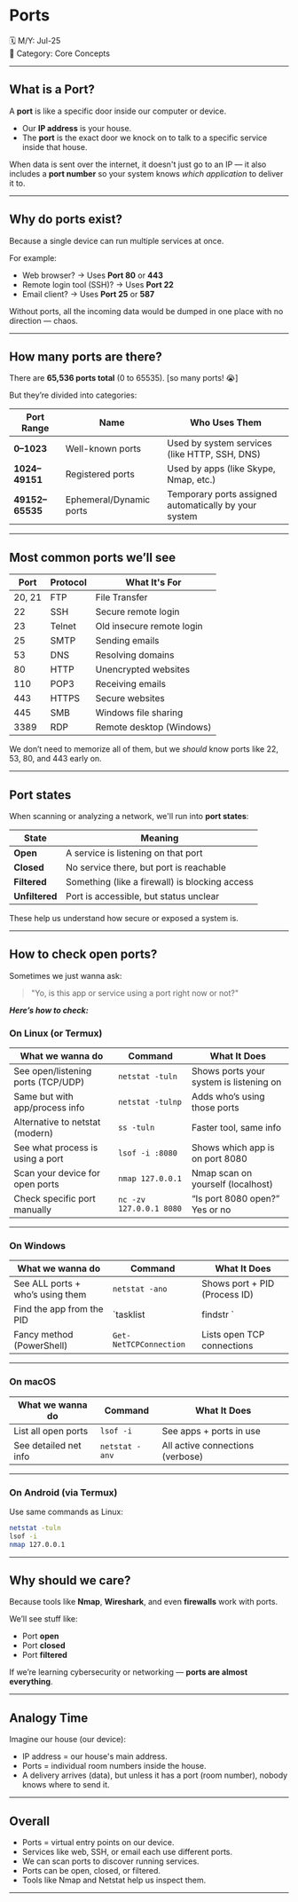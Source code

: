 # Ports

🗓️ M/Y: Jul-25  
📂 Category: Core Concepts  

---

## What is a Port?

A **port** is like a specific door inside our computer or device.

- Our **IP address** is your house.
- The **port** is the exact door we knock on to talk to a specific service inside that house.

When data is sent over the internet, it doesn't just go to an IP — it also includes a **port number** so your system knows *which application* to deliver it to.

---

## Why do ports exist?

Because a single device can run multiple services at once.

For example:
- Web browser? → Uses **Port 80** or **443**
- Remote login tool (SSH)? → Uses **Port 22**
- Email client? → Uses **Port 25** or **587**

Without ports, all the incoming data would be dumped in one place with no direction — chaos.

---

## How many ports are there?

There are **65,536 ports total** (0 to 65535). [so many ports! 😭]

But they’re divided into categories:

| Port Range | Name | Who Uses Them |
|------------|------|----------------|
| **0–1023** | Well-known ports | Used by system services (like HTTP, SSH, DNS) |
| **1024–49151** | Registered ports | Used by apps (like Skype, Nmap, etc.) |
| **49152–65535** | Ephemeral/Dynamic ports | Temporary ports assigned automatically by your system |

---

## Most common ports we’ll see

| Port | Protocol | What It's For |
|------|----------|----------------|
| 20, 21 | FTP | File Transfer |
| 22 | SSH | Secure remote login |
| 23 | Telnet | Old insecure remote login |
| 25 | SMTP | Sending emails |
| 53 | DNS | Resolving domains |
| 80 | HTTP | Unencrypted websites |
| 110 | POP3 | Receiving emails |
| 443 | HTTPS | Secure websites |
| 445 | SMB | Windows file sharing |
| 3389 | RDP | Remote desktop (Windows) |

We don’t need to memorize all of them, but we *should* know ports like 22, 53, 80, and 443 early on.

---

## Port states

When scanning or analyzing a network, we'll run into **port states**:

| State | Meaning |
|-------|---------|
| **Open** | A service is listening on that port |
| **Closed** | No service there, but port is reachable |
| **Filtered** | Something (like a firewall) is blocking access |
| **Unfiltered** | Port is accessible, but status unclear |

These help us understand how secure or exposed a system is.

---

## How to check open ports?

Sometimes we just wanna ask:

> "Yo, is this app or service using a port right now or not?"

***Here’s how to check:***


### On Linux (or Termux)

| What we wanna do                         | Command                           | What It Does                          |
|-------------------------------------------|------------------------------------|----------------------------------------|
| See open/listening ports (TCP/UDP)        | `netstat -tuln`                    | Shows ports your system is listening on |
| Same but with app/process info            | `netstat -tulnp`                   | Adds who’s using those ports           |
| Alternative to netstat (modern)           | `ss -tuln`                         | Faster tool, same info                 |
| See what process is using a port          | `lsof -i :8080`                    | Shows which app is on port 8080        |
| Scan your device for open ports           | `nmap 127.0.0.1`                   | Nmap scan on yourself (localhost)      |
| Check specific port manually              | `nc -zv 127.0.0.1 8080`            | “Is port 8080 open?” Yes or no         |

---

### On Windows

| What we wanna do                         | Command                           | What It Does                          |
|-------------------------------------------|------------------------------------|----------------------------------------|
| See ALL ports + who’s using them          | `netstat -ano`                    | Shows port + PID (Process ID)          |
| Find the app from the PID                 | `tasklist | findstr <PID>`        | Links PID to app name                  |
| Fancy method (PowerShell)                 | `Get-NetTCPConnection`            | Lists open TCP connections             |

---

### On macOS

| What we wanna do                         | Command                           | What It Does                          |
|-------------------------------------------|------------------------------------|----------------------------------------|
| List all open ports                       | `lsof -i`                         | See apps + ports in use                |
| See detailed net info                     | `netstat -anv`                    | All active connections (verbose)       |

---

### On Android (via Termux)

Use same commands as Linux:

```bash
netstat -tuln
lsof -i
nmap 127.0.0.1
```
---

## Why should we care?

Because tools like **Nmap**, **Wireshark**, and even **firewalls** work with ports.

We’ll see stuff like:
- Port **open**
- Port **closed**
- Port **filtered**

If we’re learning cybersecurity or networking — **ports are almost everything**.

---

## Analogy Time

Imagine our house (our device):

- IP address = our house's main address.
- Ports = individual room numbers inside the house.
- A delivery arrives (data), but unless it has a port (room number), nobody knows where to send it.

---

## Overall

- Ports = virtual entry points on our device.
- Services like web, SSH, or email each use different ports.
- We can scan ports to discover running services.
- Ports can be open, closed, or filtered.
- Tools like Nmap and Netstat help us inspect them.



---
